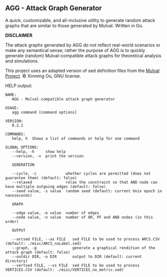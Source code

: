 ## AGG - Attack Graph Generator
A quick, customizable, and all-inclusive utility to generate random attack graphs
that are similar to those generated by Mulval. Written in Go.

**DISCLAIMER**

The attack graphs generated by AGG *do not* reflect real-world
scenarios or make any semantical sense; rather the purpose of AGG is to quickly
generate (random) Mulval-compatible attack graphs for theoretical analysis and simulations.

This project uses an adapted version of sed definition files from the 
[Mulval Project](https://github.com/fiware-cybercaptor/mulval). © Xinming Ou, GNU license. 

HELP output:
```
NAME:
   AGG - Mulval-compatible attack graph generator

USAGE:
   agg command [command options]

VERSION:
   0.2.1

COMMANDS:
   help, h  Shows a list of commands or help for one command

GLOBAL OPTIONS:
   --help, -h     show help
   --version, -v  print the version

   GENERATION

   --cycle, -c             whether cycles are permitted (does not guarantee them) (default: false)
   --relaxed               relax the constraint so that AND node can have multiple outgoing edges (default: false)
   --seed value, -s value  random seed (default: current Unix epoch in nanoseconds)

   GRAPH

   --edge value, -e value  number of edges
   --node value, -n value  number of OR, PF and AND nodes (in this order)

   OUTPUT

   --arcsed FILE, --as FILE   sed FILE to be used to process ARCS.CSV (default: ./misc/ARCS_noLabel.sed)
   --graph, -g                generate a graphical rendition of the attack graph (default: false)
   --outdir DIR, -o DIR       output to DIR (default: current directory)
   --vertsed FILE, --vs FILE  sed FILE to be used to process VERTICES.CSV (default: ./misc/VERTICES_no_metric.sed)
```